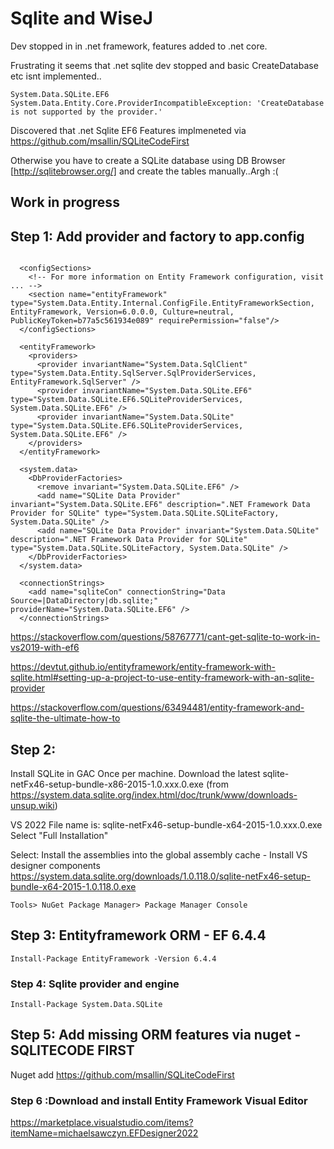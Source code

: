 ﻿# Sqlite and WiseJ

 Dev stopped in in .net framework, features added to .net core.
 
 Frustrating it seems that .net sqlite dev stopped and basic CreateDatabase etc isnt implemented..

    System.Data.SQLite.EF6 System.Data.Entity.Core.ProviderIncompatibleException: 'CreateDatabase is not supported by the provider.'

Discovered that .net Sqlite EF6 Features implmeneted via https://github.com/msallin/SQLiteCodeFirst

Otherwise you have to create a SQLite database using DB Browser [http://sqlitebrowser.org/] and create the tables manually..Argh :(


## Work in progress

## Step 1: Add provider and factory to app.config

```

  <configSections>
    <!-- For more information on Entity Framework configuration, visit ... -->
    <section name="entityFramework" type="System.Data.Entity.Internal.ConfigFile.EntityFrameworkSection, EntityFramework, Version=6.0.0.0, Culture=neutral, PublicKeyToken=b77a5c561934e089" requirePermission="false"/>
  </configSections>
  
  <entityFramework>
    <providers>
      <provider invariantName="System.Data.SqlClient" type="System.Data.Entity.SqlServer.SqlProviderServices, EntityFramework.SqlServer" />
      <provider invariantName="System.Data.SQLite.EF6" type="System.Data.SQLite.EF6.SQLiteProviderServices, System.Data.SQLite.EF6" />
      <provider invariantName="System.Data.SQLite" type="System.Data.SQLite.EF6.SQLiteProviderServices, System.Data.SQLite.EF6" />
    </providers>
  </entityFramework>
  
  <system.data>
    <DbProviderFactories>
      <remove invariant="System.Data.SQLite.EF6" />
      <add name="SQLite Data Provider" invariant="System.Data.SQLite.EF6" description=".NET Framework Data Provider for SQLite" type="System.Data.SQLite.SQLiteFactory, System.Data.SQLite" />
      <add name="SQLite Data Provider" invariant="System.Data.SQLite" description=".NET Framework Data Provider for SQLite" type="System.Data.SQLite.SQLiteFactory, System.Data.SQLite" />
    </DbProviderFactories>
  </system.data>

  <connectionStrings>
    <add name="sqliteCon" connectionString="Data Source=|DataDirectory|db.sqlite;" providerName="System.Data.SQLite.EF6" />
  </connectionStrings>

```


https://stackoverflow.com/questions/58767771/cant-get-sqlite-to-work-in-vs2019-with-ef6


https://devtut.github.io/entityframework/entity-framework-with-sqlite.html#setting-up-a-project-to-use-entity-framework-with-an-sqlite-provider

https://stackoverflow.com/questions/63494481/entity-framework-and-sqlite-the-ultimate-how-to

## Step 2:
Install SQLite in GAC
Once per machine. Download the latest sqlite-netFx46-setup-bundle-x86-2015-1.0.xxx.0.exe (from https://system.data.sqlite.org/index.html/doc/trunk/www/downloads-unsup.wiki)

VS 2022 File name is: sqlite-netFx46-setup-bundle-x64-2015-1.0.xxx.0.exe
Select "Full Installation"

Select: Install the assemblies into the global assembly cache - Install VS designer components
https://system.data.sqlite.org/downloads/1.0.118.0/sqlite-netFx46-setup-bundle-x64-2015-1.0.118.0.exe

```
Tools> NuGet Package Manager> Package Manager Console
```

## Step 3: Entityframework ORM - EF 6.4.4
```
Install-Package EntityFramework -Version 6.4.4
```

### Step 4: Sqlite provider and engine
```
Install-Package System.Data.SQLite 
```

## Step 5: Add missing ORM features via nuget - SQLITECODE FIRST

Nuget add  https://github.com/msallin/SQLiteCodeFirst

### Step 6 :Download and install Entity Framework Visual Editor
https://marketplace.visualstudio.com/items?itemName=michaelsawczyn.EFDesigner2022
